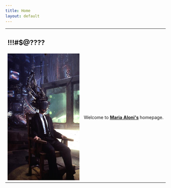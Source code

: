 ```yaml
---
title: Home
layout: default
---
```


<div class="centered">
  <table>
    <tr>
      <td colspan="1">
        <h2>
          !!!#$@????
        </h2>
      </td>
    </tr>
    <tr>
      <td>
        <img src="style/Mnemmonic.jpg" height="400" /> 
      </td>
      <td>
        <p>
          Welcome&nbsp;to&nbsp;<strong><a href="https://scholar.google.nl/citations?user=mr1Qy8gAAAAJ">Maria&nbsp;Aloni's</a></strong>&nbsp;homepage.
        </p>
      </td>
    </tr>
  </table>
</div>
